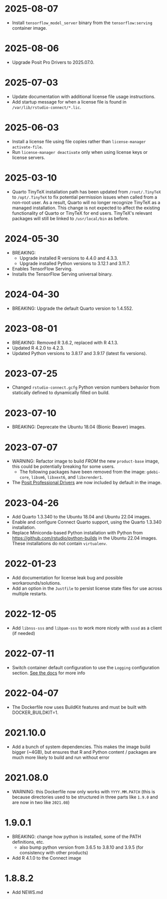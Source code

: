# 2025-08-07

- Install `tensorflow_model_server` binary from the `tensorflow:serving` container image.

# 2025-08-06

- Upgrade Posit Pro Drivers to 2025.07.0.

# 2025-07-03

- Update documentation with additional license file usage instructions.
- Add startup message for when a license file is found in `/var/lib/rstudio-connect/*.lic`.

# 2025-06-03

- Install a license file using file copies rather than `license-manager activate-file`.
- Run `license-manager deactivate` only when using license keys or license servers.

# 2025-03-10

- Quarto TinyTeX installation path has been updated from `/root/.TinyTeX` to `/opt/.TinyTeX` to fix potential permission
  issues when called from a non-root user. As a result, Quarto will no longer recognize TinyTeX as a managed
  installation. This change is not expected to affect the existing functionality of Quarto or TinyTeX for end users.
  TinyTeX's relevant packages will still be linked to `/usr/local/bin` as before.

# 2024-05-30

- BREAKING:
  - Upgrade installed R versions to 4.4.0 and 4.3.3.
  - Upgrade installed Python versions to 3.12.1 and 3.11.7.
- Enables TensorFlow Serving.
- Installs the TensorFlow Serving universal binary.

# 2024-04-30

- BREAKING: Upgrade the default Quarto version to 1.4.552.

# 2023-08-01
- BREAKING: Removed R 3.6.2, replaced with R 4.1.3.
- Updated R 4.2.0 to 4.2.3.
- Updated Python versions to 3.8.17 and 3.9.17 (latest fix versions).

# 2023-07-25
- Changed `rstudio-connect.gcfg` Python version numbers behavior from statically defined to dynamically filled on build.

# 2023-07-10

- BREAKING: Deprecate the Ubuntu 18.04 (Bionic Beaver) images.

# 2023-07-07

- WARNING: Refactor image to build _FROM_ the new `product-base` image, this could be potentially breaking for some
  users.
  - The following packages have been removed from the image: `gdebi-core`, `libsm6`, `libxext6`, and `libxrender1`.
- The [Posit Professional Drivers](https://docs.posit.co/pro-drivers/) are now included by default in the image.

# 2023-04-26

- Add Quarto 1.3.340 to the Ubuntu 18.04 and Ubuntu 22.04 images.
- Enable and configure Connect Quarto support, using the Quarto 1.3.340
  installation.
- Replace Miniconda-based Python installation with Python from https://github.com/rstudio/python-builds in the Ubuntu
  22.04 images. These installations do not contain `virtualenv`.

# 2022-01-23

- Add documentation for license leak bug and possible workarounds/solutions.
- Add an option in the `Justfile` to persist license state files for use
across multiple restarts.

# 2022-12-05

- Add `libnss-sss` and `libpam-sss` to work more nicely with `sssd` as a client
  (if needed)

# 2022-07-11

- Switch container default configuration to use the `Logging` configuration
  section. [See the docs](https://docs.rstudio.com/connect/admin/logging/) for
  more info

# 2022-04-07

- The Dockerfile now uses BuildKit features and must be built with
  DOCKER_BUILDKIT=1.

# 2021.10.0

- Add a bunch of system dependencies. This makes the image build bigger (~4GB),
  but ensures that R and Python content / packages are much more likely to
  build and run without error

# 2021.08.0

- WARNING: this Dockerfile now only works with `YYYY.MM.PATCH` (this is because
  directories used to be structured in three parts like `1.9.0` and are now in
  two like `2021.08`)

# 1.9.0.1

- BREAKING: change how python is installed, some of the PATH definitions, etc.
  - also bump python version from 3.6.5 to 3.8.10 and 3.9.5 (for consistency with other products)
- Add R 4.1.0 to the Connect image

# 1.8.8.2

- Add NEWS.md
